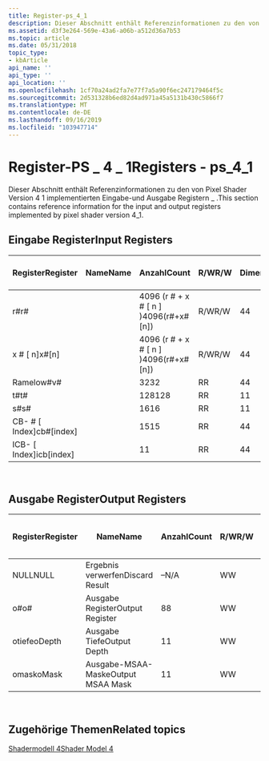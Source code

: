 ```yaml
---
title: Register-ps_4_1
description: Dieser Abschnitt enthält Referenzinformationen zu den von Pixel Shader Version 4 1 implementierten Eingabe-und Ausgabe Registern \_ .
ms.assetid: d3f3e264-569e-43a6-a06b-a512d36a7b53
ms.topic: article
ms.date: 05/31/2018
topic_type:
- kbArticle
api_name: ''
api_type: ''
api_location: ''
ms.openlocfilehash: 1cf70a24ad2fa7e77f7a5a90f6ec247179464f5c
ms.sourcegitcommit: 2d531328b6ed82d4ad971a45a5131b430c5866f7
ms.translationtype: MT
ms.contentlocale: de-DE
ms.lasthandoff: 09/16/2019
ms.locfileid: "103947714"
---
```

# <a name="registers---ps_4_1"></a><span data-ttu-id="89161-103">Register-PS \_ 4 \_ 1</span><span class="sxs-lookup"><span data-stu-id="89161-103">Registers - ps\_4\_1</span></span>

<span data-ttu-id="89161-104">Dieser Abschnitt enthält Referenzinformationen zu den von Pixel Shader Version 4 1 implementierten Eingabe-und Ausgabe Registern \_ .</span><span class="sxs-lookup"><span data-stu-id="89161-104">This section contains reference information for the input and output registers implemented by pixel shader version 4\_1.</span></span>

## <a name="input-registers"></a><span data-ttu-id="89161-105">Eingabe Register</span><span class="sxs-lookup"><span data-stu-id="89161-105">Input Registers</span></span>



| <span data-ttu-id="89161-106">Register</span><span class="sxs-lookup"><span data-stu-id="89161-106">Register</span></span>      | <span data-ttu-id="89161-107">Name</span><span class="sxs-lookup"><span data-stu-id="89161-107">Name</span></span> | <span data-ttu-id="89161-108">Anzahl</span><span class="sxs-lookup"><span data-stu-id="89161-108">Count</span></span>              | <span data-ttu-id="89161-109">R/W</span><span class="sxs-lookup"><span data-stu-id="89161-109">R/W</span></span> | <span data-ttu-id="89161-110">Dimension</span><span class="sxs-lookup"><span data-stu-id="89161-110">Dimension</span></span> | <span data-ttu-id="89161-111">Indizierbar durch r\#</span><span class="sxs-lookup"><span data-stu-id="89161-111">Indexable by r\#</span></span> | <span data-ttu-id="89161-112">der Arbeitszeittabelle</span><span class="sxs-lookup"><span data-stu-id="89161-112">Defaults</span></span> | <span data-ttu-id="89161-113">Erfordert DCL</span><span class="sxs-lookup"><span data-stu-id="89161-113">Requires DCL</span></span> |
|---------------|------|--------------------|-----|-----------|------------------|----------|--------------|
| <span data-ttu-id="89161-114">r\#</span><span class="sxs-lookup"><span data-stu-id="89161-114">r\#</span></span>           |      | <span data-ttu-id="89161-115">4096 (r \# + x \# \[ n \] )</span><span class="sxs-lookup"><span data-stu-id="89161-115">4096(r\#+x\#\[n\])</span></span> | <span data-ttu-id="89161-116">R/W</span><span class="sxs-lookup"><span data-stu-id="89161-116">R/W</span></span> | <span data-ttu-id="89161-117">4</span><span class="sxs-lookup"><span data-stu-id="89161-117">4</span></span>         | <span data-ttu-id="89161-118">Nein</span><span class="sxs-lookup"><span data-stu-id="89161-118">No</span></span>               | <span data-ttu-id="89161-119">Keine</span><span class="sxs-lookup"><span data-stu-id="89161-119">None</span></span>     | <span data-ttu-id="89161-120">Ja</span><span class="sxs-lookup"><span data-stu-id="89161-120">Yes</span></span>          |
| <span data-ttu-id="89161-121">x \# \[ n\]</span><span class="sxs-lookup"><span data-stu-id="89161-121">x\#\[n\]</span></span>      |      | <span data-ttu-id="89161-122">4096 (r \# + x \# \[ n \] )</span><span class="sxs-lookup"><span data-stu-id="89161-122">4096(r\#+x\#\[n\])</span></span> | <span data-ttu-id="89161-123">R/W</span><span class="sxs-lookup"><span data-stu-id="89161-123">R/W</span></span> | <span data-ttu-id="89161-124">4</span><span class="sxs-lookup"><span data-stu-id="89161-124">4</span></span>         | <span data-ttu-id="89161-125">Ja</span><span class="sxs-lookup"><span data-stu-id="89161-125">Yes</span></span>              | <span data-ttu-id="89161-126">Keine</span><span class="sxs-lookup"><span data-stu-id="89161-126">None</span></span>     | <span data-ttu-id="89161-127">Ja</span><span class="sxs-lookup"><span data-stu-id="89161-127">Yes</span></span>          |
| <span data-ttu-id="89161-128">Ramelow\#</span><span class="sxs-lookup"><span data-stu-id="89161-128">v\#</span></span>           |      | <span data-ttu-id="89161-129">32</span><span class="sxs-lookup"><span data-stu-id="89161-129">32</span></span>                 | <span data-ttu-id="89161-130">R</span><span class="sxs-lookup"><span data-stu-id="89161-130">R</span></span>   | <span data-ttu-id="89161-131">4</span><span class="sxs-lookup"><span data-stu-id="89161-131">4</span></span>         | <span data-ttu-id="89161-132">Ja</span><span class="sxs-lookup"><span data-stu-id="89161-132">Yes</span></span>              | <span data-ttu-id="89161-133">Keine</span><span class="sxs-lookup"><span data-stu-id="89161-133">None</span></span>     | <span data-ttu-id="89161-134">Ja</span><span class="sxs-lookup"><span data-stu-id="89161-134">Yes</span></span>          |
| <span data-ttu-id="89161-135">t\#</span><span class="sxs-lookup"><span data-stu-id="89161-135">t\#</span></span>           |      | <span data-ttu-id="89161-136">128</span><span class="sxs-lookup"><span data-stu-id="89161-136">128</span></span>                | <span data-ttu-id="89161-137">R</span><span class="sxs-lookup"><span data-stu-id="89161-137">R</span></span>   | <span data-ttu-id="89161-138">1</span><span class="sxs-lookup"><span data-stu-id="89161-138">1</span></span>         | <span data-ttu-id="89161-139">Nein</span><span class="sxs-lookup"><span data-stu-id="89161-139">No</span></span>               | <span data-ttu-id="89161-140">Keine</span><span class="sxs-lookup"><span data-stu-id="89161-140">None</span></span>     | <span data-ttu-id="89161-141">Ja</span><span class="sxs-lookup"><span data-stu-id="89161-141">Yes</span></span>          |
| <span data-ttu-id="89161-142">s\#</span><span class="sxs-lookup"><span data-stu-id="89161-142">s\#</span></span>           |      | <span data-ttu-id="89161-143">16</span><span class="sxs-lookup"><span data-stu-id="89161-143">16</span></span>                 | <span data-ttu-id="89161-144">R</span><span class="sxs-lookup"><span data-stu-id="89161-144">R</span></span>   | <span data-ttu-id="89161-145">1</span><span class="sxs-lookup"><span data-stu-id="89161-145">1</span></span>         | <span data-ttu-id="89161-146">Nein</span><span class="sxs-lookup"><span data-stu-id="89161-146">No</span></span>               | <span data-ttu-id="89161-147">Keine</span><span class="sxs-lookup"><span data-stu-id="89161-147">None</span></span>     | <span data-ttu-id="89161-148">Ja</span><span class="sxs-lookup"><span data-stu-id="89161-148">Yes</span></span>          |
| <span data-ttu-id="89161-149">CB- \# \[ Index\]</span><span class="sxs-lookup"><span data-stu-id="89161-149">cb\#\[index\]</span></span> |      | <span data-ttu-id="89161-150">15</span><span class="sxs-lookup"><span data-stu-id="89161-150">15</span></span>                 | <span data-ttu-id="89161-151">R</span><span class="sxs-lookup"><span data-stu-id="89161-151">R</span></span>   | <span data-ttu-id="89161-152">4</span><span class="sxs-lookup"><span data-stu-id="89161-152">4</span></span>         | <span data-ttu-id="89161-153">Ja (Inhalt)</span><span class="sxs-lookup"><span data-stu-id="89161-153">Yes(Contents)</span></span>    | <span data-ttu-id="89161-154">Keine</span><span class="sxs-lookup"><span data-stu-id="89161-154">None</span></span>     | <span data-ttu-id="89161-155">Ja</span><span class="sxs-lookup"><span data-stu-id="89161-155">Yes</span></span>          |
| <span data-ttu-id="89161-156">ICB- \[ Index\]</span><span class="sxs-lookup"><span data-stu-id="89161-156">icb\[index\]</span></span>  |      | <span data-ttu-id="89161-157">1</span><span class="sxs-lookup"><span data-stu-id="89161-157">1</span></span>                  | <span data-ttu-id="89161-158">R</span><span class="sxs-lookup"><span data-stu-id="89161-158">R</span></span>   | <span data-ttu-id="89161-159">4</span><span class="sxs-lookup"><span data-stu-id="89161-159">4</span></span>         | <span data-ttu-id="89161-160">Ja (Inhalt)</span><span class="sxs-lookup"><span data-stu-id="89161-160">Yes(Contents)</span></span>    | <span data-ttu-id="89161-161">Keine</span><span class="sxs-lookup"><span data-stu-id="89161-161">None</span></span>     | <span data-ttu-id="89161-162">Ja</span><span class="sxs-lookup"><span data-stu-id="89161-162">Yes</span></span>          |



 

## <a name="output-registers"></a><span data-ttu-id="89161-163">Ausgabe Register</span><span class="sxs-lookup"><span data-stu-id="89161-163">Output Registers</span></span>



| <span data-ttu-id="89161-164">Register</span><span class="sxs-lookup"><span data-stu-id="89161-164">Register</span></span> | <span data-ttu-id="89161-165">Name</span><span class="sxs-lookup"><span data-stu-id="89161-165">Name</span></span>             | <span data-ttu-id="89161-166">Anzahl</span><span class="sxs-lookup"><span data-stu-id="89161-166">Count</span></span> | <span data-ttu-id="89161-167">R/W</span><span class="sxs-lookup"><span data-stu-id="89161-167">R/W</span></span> | <span data-ttu-id="89161-168">Dimension</span><span class="sxs-lookup"><span data-stu-id="89161-168">Dimension</span></span> | <span data-ttu-id="89161-169">Indizierbar durch r\#</span><span class="sxs-lookup"><span data-stu-id="89161-169">Indexable by r\#</span></span> | <span data-ttu-id="89161-170">der Arbeitszeittabelle</span><span class="sxs-lookup"><span data-stu-id="89161-170">Defaults</span></span> | <span data-ttu-id="89161-171">Erfordert DCL</span><span class="sxs-lookup"><span data-stu-id="89161-171">Requires DCL</span></span> |
|----------|------------------|-------|-----|-----------|------------------|----------|--------------|
| <span data-ttu-id="89161-172">NULL</span><span class="sxs-lookup"><span data-stu-id="89161-172">NULL</span></span>     | <span data-ttu-id="89161-173">Ergebnis verwerfen</span><span class="sxs-lookup"><span data-stu-id="89161-173">Discard Result</span></span>   | <span data-ttu-id="89161-174">–</span><span class="sxs-lookup"><span data-stu-id="89161-174">N/A</span></span>   | <span data-ttu-id="89161-175">W</span><span class="sxs-lookup"><span data-stu-id="89161-175">W</span></span>   | <span data-ttu-id="89161-176">–</span><span class="sxs-lookup"><span data-stu-id="89161-176">N/A</span></span>       | <span data-ttu-id="89161-177">–</span><span class="sxs-lookup"><span data-stu-id="89161-177">N/A</span></span>              | <span data-ttu-id="89161-178">–</span><span class="sxs-lookup"><span data-stu-id="89161-178">N/A</span></span>      | <span data-ttu-id="89161-179">Nein</span><span class="sxs-lookup"><span data-stu-id="89161-179">No</span></span>           |
| <span data-ttu-id="89161-180">o\#</span><span class="sxs-lookup"><span data-stu-id="89161-180">o\#</span></span>      | <span data-ttu-id="89161-181">Ausgabe Register</span><span class="sxs-lookup"><span data-stu-id="89161-181">Output Register</span></span>  | <span data-ttu-id="89161-182">8</span><span class="sxs-lookup"><span data-stu-id="89161-182">8</span></span>     | <span data-ttu-id="89161-183">W</span><span class="sxs-lookup"><span data-stu-id="89161-183">W</span></span>   | <span data-ttu-id="89161-184">–</span><span class="sxs-lookup"><span data-stu-id="89161-184">N/A</span></span>       | <span data-ttu-id="89161-185">N/V</span><span class="sxs-lookup"><span data-stu-id="89161-185">N/A</span></span>              | <span data-ttu-id="89161-186">4</span><span class="sxs-lookup"><span data-stu-id="89161-186">4</span></span>        | <span data-ttu-id="89161-187">Nein</span><span class="sxs-lookup"><span data-stu-id="89161-187">No</span></span>           |
| <span data-ttu-id="89161-188">otiefe</span><span class="sxs-lookup"><span data-stu-id="89161-188">oDepth</span></span>   | <span data-ttu-id="89161-189">Ausgabe Tiefe</span><span class="sxs-lookup"><span data-stu-id="89161-189">Output Depth</span></span>     | <span data-ttu-id="89161-190">1</span><span class="sxs-lookup"><span data-stu-id="89161-190">1</span></span>     | <span data-ttu-id="89161-191">W</span><span class="sxs-lookup"><span data-stu-id="89161-191">W</span></span>   | <span data-ttu-id="89161-192">–</span><span class="sxs-lookup"><span data-stu-id="89161-192">N/A</span></span>       | <span data-ttu-id="89161-193">–</span><span class="sxs-lookup"><span data-stu-id="89161-193">N/A</span></span>              | <span data-ttu-id="89161-194">1</span><span class="sxs-lookup"><span data-stu-id="89161-194">1</span></span>        | <span data-ttu-id="89161-195">Nicht zutreffend</span><span class="sxs-lookup"><span data-stu-id="89161-195">N/A</span></span>          |
| <span data-ttu-id="89161-196">omask</span><span class="sxs-lookup"><span data-stu-id="89161-196">oMask</span></span>    | <span data-ttu-id="89161-197">Ausgabe-MSAA-Maske</span><span class="sxs-lookup"><span data-stu-id="89161-197">Output MSAA Mask</span></span> | <span data-ttu-id="89161-198">1</span><span class="sxs-lookup"><span data-stu-id="89161-198">1</span></span>     | <span data-ttu-id="89161-199">W</span><span class="sxs-lookup"><span data-stu-id="89161-199">W</span></span>   | <span data-ttu-id="89161-200">–</span><span class="sxs-lookup"><span data-stu-id="89161-200">N/A</span></span>       | <span data-ttu-id="89161-201">–</span><span class="sxs-lookup"><span data-stu-id="89161-201">N/A</span></span>              | <span data-ttu-id="89161-202">1</span><span class="sxs-lookup"><span data-stu-id="89161-202">1</span></span>        | <span data-ttu-id="89161-203">Nicht zutreffend</span><span class="sxs-lookup"><span data-stu-id="89161-203">N/A</span></span>          |



 

## <a name="related-topics"></a><span data-ttu-id="89161-204">Zugehörige Themen</span><span class="sxs-lookup"><span data-stu-id="89161-204">Related topics</span></span>

<dl> <dt>

[<span data-ttu-id="89161-205">Shadermodell 4</span><span class="sxs-lookup"><span data-stu-id="89161-205">Shader Model 4</span></span>](dx-graphics-hlsl-sm4.md)
</dt> </dl>

 

 




